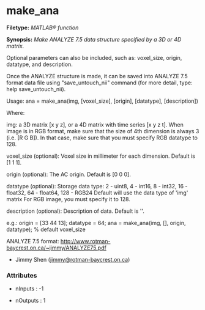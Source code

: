 # make_ana

**Filetype:** _MATLAB&reg; function_

**Synopsis:** _Make ANALYZE 7.5 data structure specified by a 3D or 4D matrix._

Optional parameters can also be included, such as: voxel_size,
origin, datatype, and description.

Once the ANALYZE structure is made, it can be saved into ANALYZE 7.5
format data file using "save_untouch_nii" command (for more detail,
type: help save_untouch_nii).

Usage: ana = make_ana(img, [voxel_size], [origin], [datatype], [description])

Where:

img:		a 3D matrix [x y z], or a 4D matrix with time
series [x y z t]. When image is in RGB format,
make sure that the size of 4th dimension is
always 3 (i.e. [R G B]). In that case, make
sure that you must specify RGB datatype to 128.

voxel_size (optional):	Voxel size in millimeter for each
dimension. Default is [1 1 1].

origin (optional):	The AC origin. Default is [0 0 0].

datatype (optional):	Storage data type:
2 - uint8,  4 - int16,  8 - int32,  16 - float32,
64 - float64,  128 - RGB24
Default will use the data type of 'img' matrix
For RGB image, you must specify it to 128.

description (optional):	Description of data. Default is ''.

e.g.:
      origin = [33 44 13]; datatype = 64;
      ana = make_ana(img, [], origin, datatype);    % default voxel_size

ANALYZE 7.5 format: http://www.rotman-baycrest.on.ca/~jimmy/ANALYZE75.pdf

- Jimmy Shen (jimmy@rotman-baycrest.on.ca)


### Attributes


- nInputs : -1

- nOutputs : 1
